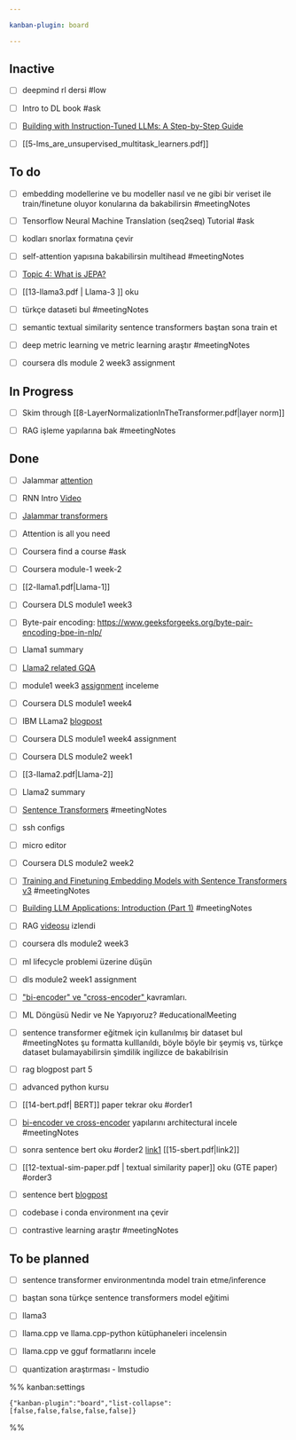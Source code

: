 ```yaml
---

kanban-plugin: board

---
```


## Inactive

- [ ] deepmind rl dersi #low
- [ ] Intro to DL book #ask
- [ ] [Building with Instruction-Tuned LLMs: A Step-by-Step Guide](https://www.youtube.com/watch?v=eTieetk2dSw)
- [ ] [[5-lms_are_unsupervised_multitask_learners.pdf]]


## To do

- [ ] embedding modellerine ve bu modeller nasıl ve ne gibi bir veriset ile train/finetune oluyor konularına da bakabilirsin #meetingNotes
- [ ] Tensorflow Neural Machine Translation (seq2seq) Tutorial #ask
- [ ] kodları snorlax formatına çevir
- [ ] self-attention yapısına bakabilirsin multihead #meetingNotes
- [ ] [Topic 4: What is JEPA?](https://www.turingpost.com/p/jepa)
- [ ] [[13-llama3.pdf | Llama-3 ]] oku
- [ ] türkçe dataseti bul #meetingNotes
- [ ] semantic textual similarity sentence transformers baştan sona train et
- [ ] deep metric learning ve metric learning araştır #meetingNotes
- [ ] coursera dls module 2 week3 assignment


## In Progress

- [ ] Skim through [[8-LayerNormalizationInTheTransformer.pdf|layer norm]]
- [ ] RAG işleme yapılarına bak #meetingNotes


## Done

- [ ] Jalammar [attention](https://jalammar.github.io/visualizing-neural-machine-translation-mechanics-of-seq2seq-models-with-attention/)
- [ ] RNN Intro [Video](https://www.youtube.com/watch?v=UNmqTiOnRfg)
- [ ] [Jalammar transformers](https://jalammar.github.io/illustrated-transformer/)
- [ ] Attention is all you need
- [ ] Coursera find a course #ask
- [ ] Coursera module-1 week-2
- [ ] [[2-llama1.pdf|Llama-1]]
- [ ] Coursera DLS module1 week3
- [ ] Byte-pair encoding: https://www.geeksforgeeks.org/byte-pair-encoding-bpe-in-nlp/
- [ ] Llama1 summary
- [ ] [Llama2 related GQA](https://medium.com/@raisomya360/demystifying-sliding-window-grouped-query-attention-a-simpler-approach-to-efficient-neural-6fb03b7d021f)
- [ ] module1 week3 [assignment](https://github.com/abdur75648/Deep-Learning-Specialization-Coursera/blob/main/Neural%20Networks%20and%20Deep%20Learning/Week3/Planar%20data%20classification%20with%20one%20hidden%20layer/Planar_data_classification_with_onehidden_layer_v6c.ipynb) inceleme
- [ ] Coursera DLS module1 week4
- [ ] IBM LLama2 [blogpost](https://www.ibm.com/topics/llama-2)
- [ ] Coursera DLS module1 week4 assignment
- [ ] Coursera DLS module2 week1
- [ ] [[3-llama2.pdf|Llama-2]]
- [ ] Llama2 summary
- [ ] [Sentence Transformers](https://osanseviero.github.io/hackerllama/blog/posts/sentence_embeddings/#sentence-transformers) #meetingNotes
- [ ] ssh configs
- [ ] micro editor
- [ ] Coursera DLS module2 week2
- [ ] [Training and Finetuning Embedding Models with Sentence Transformers v3](https://huggingface.co/blog/train-sentence-transformers) #meetingNotes
- [ ] [Building LLM Applications: Introduction (Part 1)](https://medium.com/@vipra_singh/building-llm-applications-introduction-part-1-1c90294b155b#4d28) #meetingNotes
- [ ] RAG [videosu](https://www.youtube.com/watch?v=tcqEUSNCn8I) izlendi
- [ ] coursera dls module2 week3
- [ ] ml lifecycle problemi üzerine düşün
- [ ] dls module2 week1 assignment
- [ ] ["bi-encoder" ve "cross-encoder" ](https://www.sbert.net/examples/applications/cross-encoder/README.html)kavramları.
- [ ] ML Döngüsü Nedir ve Ne Yapıyoruz? #educationalMeeting
- [ ] sentence transformer eğitmek için kullanılmış bir dataset bul #meetingNotes şu formatta kulllanıldı, böyle böyle bir şeymiş vs, türkçe dataset bulamayabilirsin şimdilik ingilizce de bakabilrisin
- [ ] rag blogpost part 5
- [ ] advanced python kursu
- [ ] [[14-bert.pdf| BERT]] paper tekrar oku #order1
- [ ] [bi-encoder ve cross-encoder](https://osanseviero.github.io/hackerllama/blog/posts/sentence_embeddings2/) yapılarını architectural incele #meetingNotes
- [ ] sonra sentence bert oku #order2 [link1](https://medium.com/towards-data-science/sbert-deb3d4aef8a4) [[15-sbert.pdf|link2]]
- [ ] [[12-textual-sim-paper.pdf | textual similarity paper]] oku (GTE paper) #order3
- [ ] sentence bert [blogpost](https://towardsdatascience.com/sbert-deb3d4aef8a4)
- [ ] codebase i conda environment ına çevir
- [ ] contrastive learning araştır #meetingNotes


## To be planned

- [ ] sentence transformer environmentında model train etme/inference
- [ ] baştan sona türkçe sentence transformers model eğitimi
- [ ] llama3
- [ ] llama.cpp ve llama.cpp-python kütüphaneleri incelensin
- [ ] llama.cpp ve gguf formatlarını incele
- [ ] quantization araştırması - lmstudio




%% kanban:settings
```
{"kanban-plugin":"board","list-collapse":[false,false,false,false,false]}
```
%%